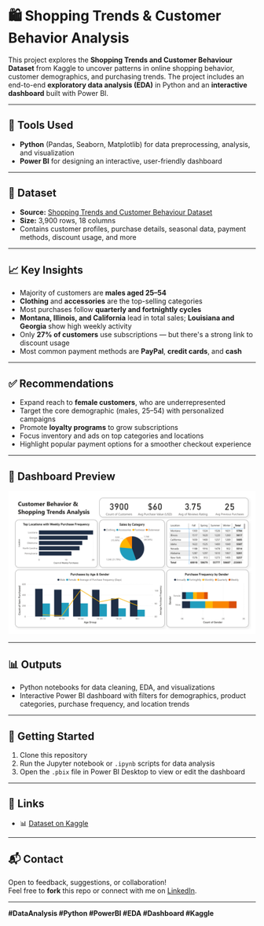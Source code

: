 # 🛍️ Shopping Trends & Customer Behavior Analysis

This project explores the **Shopping Trends and Customer Behaviour Dataset** from Kaggle to uncover patterns in online shopping behavior, customer demographics, and purchasing trends. The project includes an end-to-end **exploratory data analysis (EDA)** in Python and an **interactive dashboard** built with Power BI.

---

## 📌 Tools Used

- **Python** (Pandas, Seaborn, Matplotlib) for data preprocessing, analysis, and visualization
- **Power BI** for designing an interactive, user-friendly dashboard

---

## 📂 Dataset

- **Source:** [Shopping Trends and Customer Behaviour Dataset](https://www.kaggle.com/datasets/sahilislam007/shopping-trends-and-customer-behaviour-dataset)
- **Size:** 3,900 rows, 18 columns  
- Contains customer profiles, purchase details, seasonal data, payment methods, discount usage, and more

---

## 📈 Key Insights

- Majority of customers are **males aged 25–54**
- **Clothing** and **accessories** are the top-selling categories
- Most purchases follow **quarterly and fortnightly cycles**
- **Montana, Illinois, and California** lead in total sales; **Louisiana and Georgia** show high weekly activity
- Only **27% of customers** use subscriptions — but there's a strong link to discount usage
- Most common payment methods are **PayPal**, **credit cards**, and **cash**

---

## ✅ Recommendations

- Expand reach to **female customers**, who are underrepresented
- Target the core demographic (males, 25–54) with personalized campaigns
- Promote **loyalty programs** to grow subscriptions
- Focus inventory and ads on top categories and locations
- Highlight popular payment options for a smoother checkout experience

---

## 📸 Dashboard Preview

![Power BI Dashboard](visuals/Shopping_Dashboard.jpg)

---

## 📊 Outputs

- Python notebooks for data cleaning, EDA, and visualizations
- Interactive Power BI dashboard with filters for demographics, product categories, purchase frequency, and location trends

---

## 🚀 Getting Started

1. Clone this repository  
2. Run the Jupyter notebook or `.ipynb` scripts for data analysis  
3. Open the `.pbix` file in Power BI Desktop to view or edit the dashboard

---

## 🔗 Links

- 📊 [Dataset on Kaggle](https://www.kaggle.com/datasets/sahilislam007/shopping-trends-and-customer-behaviour-dataset)
  
---

## 📬 Contact

Open to feedback, suggestions, or collaboration!  
Feel free to **fork** this repo or connect with me on [LinkedIn](https://www.linkedin.com/in/reham-mahmoud-rushdi/).

---

**#DataAnalysis #Python #PowerBI #EDA #Dashboard #Kaggle**
